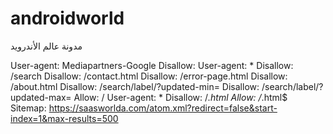 # androidworld
مدونة عالم الأندرويد

User-agent: Mediapartners-Google Disallow: User-agent: * Disallow: /search Disallow: /contact.html Disallow: /error-page.html Disallow: /about.html Disallow: /search/label/?updated-min= Disallow: /search/label/?updated-max= Allow: / User-agent: * Disallow: /*.html Allow: /*.html$ Sitemap: https://saasworlda.com/atom.xml?redirect=false&start-index=1&max-results=500
